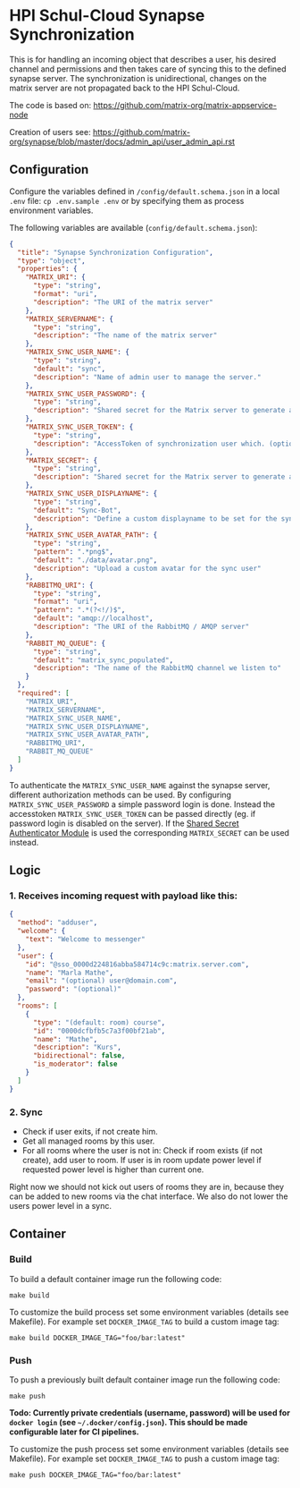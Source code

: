 # HPI Schul-Cloud Synapse Synchronization

This is for handling an incoming object that describes a user, his desired channel
and permissions and then takes care of syncing this to the defined synapse server.
The synchronization is unidirectional, changes on the matrix server are not
propagated back to the HPI Schul-Cloud.

The code is based on: https://github.com/matrix-org/matrix-appservice-node

Creation of users see: https://github.com/matrix-org/synapse/blob/master/docs/admin_api/user_admin_api.rst

## Configuration

Configure the variables defined in `/config/default.schema.json` in a local `.env` file:
`cp .env.sample .env` or by specifying them as process environment variables.

The following variables are available (`config/default.schema.json`):
```json
{
  "title": "Synapse Synchronization Configuration",
  "type": "object",
  "properties": {
    "MATRIX_URI": {
      "type": "string",
      "format": "uri",
      "description": "The URI of the matrix server"
    },
    "MATRIX_SERVERNAME": {
      "type": "string",
      "description": "The name of the matrix server"
    },
    "MATRIX_SYNC_USER_NAME": {
      "type": "string",
      "default": "sync",
      "description": "Name of admin user to manage the server."
    },
    "MATRIX_SYNC_USER_PASSWORD": {
      "type": "string",
      "description": "Shared secret for the Matrix server to generate access tokens. (optional - if MATRIX_SYNC_USER_TOKEN or MATRIX_SECRET are set)"
    },
    "MATRIX_SYNC_USER_TOKEN": {
      "type": "string",
      "description": "AccessToken of synchronization user which. (optional - if MATRIX_SYNC_USER_PASSWORD or MATRIX_SECRET are set)"
    },
    "MATRIX_SECRET": {
      "type": "string",
      "description": "Shared secret for the Matrix server to generate access tokens. (optional - if MATRIX_SYNC_USER_PASSWORD or MATRIX_SYNC_USER_TOKEN are set)"
    },
    "MATRIX_SYNC_USER_DISPLAYNAME": {
      "type": "string",
      "default": "Sync-Bot",
      "description": "Define a custom displayname to be set for the sync user"
    },
    "MATRIX_SYNC_USER_AVATAR_PATH": {
      "type": "string",
      "pattern": ".*png$",
      "default": "./data/avatar.png",
      "description": "Upload a custom avatar for the sync user"
    },
    "RABBITMQ_URI": {
      "type": "string",
      "format": "uri",
      "pattern": ".*(?<!/)$",
      "default": "amqp://localhost",
      "description": "The URI of the RabbitMQ / AMQP server"
    },
    "RABBIT_MQ_QUEUE": {
      "type": "string",
      "default": "matrix_sync_populated",
      "description": "The name of the RabbitMQ channel we listen to"
    }
  },
  "required": [
    "MATRIX_URI",
    "MATRIX_SERVERNAME",
    "MATRIX_SYNC_USER_NAME",
    "MATRIX_SYNC_USER_DISPLAYNAME",
    "MATRIX_SYNC_USER_AVATAR_PATH",
    "RABBITMQ_URI",
    "RABBIT_MQ_QUEUE"
  ]
}
``` 

To authenticate the `MATRIX_SYNC_USER_NAME` against the synapse server, different authorization methods can be used.
By configuring `MATRIX_SYNC_USER_PASSWORD` a simple password login is done.
Instead the accesstoken `MATRIX_SYNC_USER_TOKEN` can be passed directly (eg. if password login is disabled on the server).
If the [Shared Secret Authenticator Module](https://github.com/devture/matrix-synapse-shared-secret-auth) is used
the corresponding `MATRIX_SECRET` can be used instead.

## Logic

### 1. Receives incoming request with payload like this:

```json
{
  "method": "adduser",
  "welcome": {
    "text": "Welcome to messenger"
  },
  "user": {
    "id": "@sso_0000d224816abba584714c9c:matrix.server.com",
    "name": "Marla Mathe",
    "email": "(optional) user@domain.com",
    "password": "(optional)"
  },
  "rooms": [
    {
      "type": "(default: room) course",
      "id": "0000dcfbfb5c7a3f00bf21ab",
      "name": "Mathe",
      "description": "Kurs",
      "bidirectional": false,
      "is_moderator": false
    }
  ]
}
```

### 2. Sync

- Check if user exits, if not create him.
- Get all managed rooms by this user.
- For all rooms where the user is not in: Check if room exists (if not create), add user to room. If user is in room update power level if requested power level is higher than current one.

Right now we should not kick out users of rooms they are in, because they can be added to new rooms via the chat interface.
We also do not lower the users power level in a sync.


## Container

### Build

To build a default container image run the following code:
```
make build
```

To customize the build process set some environment variables (details see
Makefile). For example set `DOCKER_IMAGE_TAG` to build a custom image tag:
```
make build DOCKER_IMAGE_TAG="foo/bar:latest"
```

### Push

To push a previously built default container image run the following code:
```
make push
```

**Todo: Currently private credentials (username, password) will be used for
`docker login` (see `~/.docker/config.json`). This should be made configurable
later for CI pipelines.**

To customize the push process set some environment variables (details see
Makefile). For example set `DOCKER_IMAGE_TAG` to push a custom image tag:
```
make push DOCKER_IMAGE_TAG="foo/bar:latest"
```
